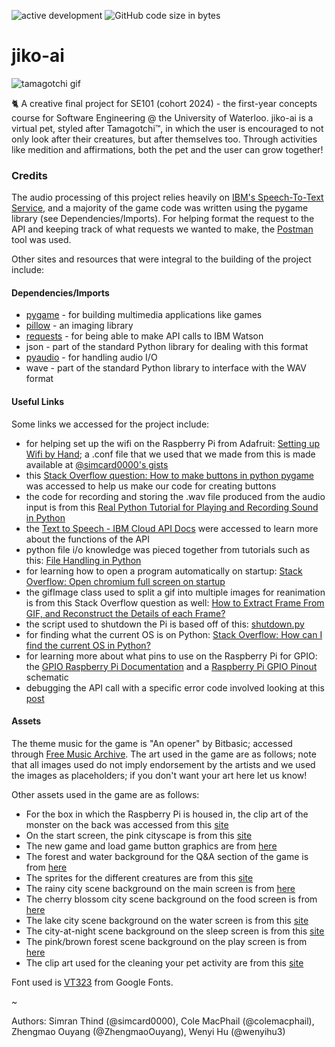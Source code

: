 ![active development](https://img.shields.io/badge/active%20dev-on%20hold-yellow.svg)
![GitHub code size in bytes](https://img.shields.io/github/languages/code-size/simcard0000/jiko-ai.svg)
# jiko-ai
![tamagotchi gif](https://cinni.net/images/star_tamagotchi_by_aquaw93.gif)

🐈 A creative final project for SE101 (cohort 2024) - the first-year concepts course for Software Engineering @ the University of Waterloo. jiko-ai is a virtual pet, styled after Tamagotchi™, in which the user is encouraged to not only look after their creatures, but after themselves too. Through activities like medition and affirmations, both the pet and the user can grow together!
### Credits
The audio processing of this project relies heavily on [IBM's Speech-To-Text Service](https://www.ibm.com/ca-en/marketplace/speech-to-text), and a majority of the game code was written using the pygame library (see Dependencies/Imports). For helping format the request to the API and keeping track of what requests we wanted to make, the [Postman](https://www.getpostman.com/) tool was used.

Other sites and resources that were integral to the building of the project include:

#### Dependencies/Imports
* [pygame](https://pypi.org/project/pygame/) - for building multimedia applications like games
* [pillow](https://pypi.org/project/Pillow/) - an imaging library
* [requests](https://pypi.org/project/requests/) - for being able to make API calls to IBM Watson
* json - part of the standard Python library for dealing with this format
* [pyaudio](https://pypi.org/project/PyAudio/) - for handling audio I/O
* wave - part of the standard Python library to interface with the WAV format

#### Useful Links
Some links we accessed for the project include: 
* for helping set up the wifi on the Raspberry Pi from Adafruit: [Setting up Wifi by Hand](https://learn.adafruit.com/adafruits-raspberry-pi-lesson-3-network-setup/setting-up-wifi-with-occidentalis); a .conf file that we used that we made from this is made available at [@simcard0000's gists](https://gist.github.com/simcard0000)
* this [Stack Overflow question: How to make buttons in python pygame](https://stackoverflow.com/questions/10168447/how-to-make-buttons-in-python-pygame/10169083) was accessed to help us make our code for creating buttons
* the code for recording and storing the .wav file produced from the audio input is from this [Real Python Tutorial for Playing and Recording Sound in Python](https://realpython.com/playing-and-recording-sound-python/#pyaudio_1)
* the [Text to Speech - IBM Cloud API Docs](https://cloud.ibm.com/apidocs/text-to-speech/text-to-speech) were accessed to learn more about the functions of the API
* python file i/o knowledge was pieced together from tutorials such as this: [File Handling in Python](https://www.geeksforgeeks.org/file-handling-python/)
* for learning how to open a program automatically on startup: [Stack Overflow: Open chromium full screen on startup](https://raspberrypi.stackexchange.com/questions/69204/open-chromium-full-screen-on-start-up)
* the gifImage class used to split a gif into multiple images for reanimation is from this Stack Overflow question as well: [How to Extract Frame From GIF, and Reconstruct the Details of each Frame?](https://stackoverflow.com/questions/47483375/how-to-extract-frame-from-gif-and-reconstruct-the-details-of-each-frame/48670390#48670390)
* the script used to shutdown the Pi is based off of this: [shutdown.py](https://github.com/halofx/rpi-shutdown/blob/master/shutdown.py)
* for finding what the current OS is on Python: [Stack Overflow: How can I find the current OS in Python?](https://stackoverflow.com/questions/110362/how-can-i-find-the-current-os-in-python)
* for learning more about what pins to use on the Raspberry Pi for GPIO: the [GPIO Raspberry Pi Documentation](https://www.raspberrypi.org/documentation/usage/gpio/) and a [Raspberry Pi GPIO Pinout](https://pinout.xyz/) schematic
* debugging the API call with a specific error code involved looking at this [post](
https://developer.ibm.com/answers/questions/203041/speech-to-text-with-python-error-500/)

#### Assets
The theme music for the game is "An opener" by Bitbasic; accessed through [Free Music Archive](https://freemusicarchive.org/music/Bitbasic/Pixel_Mixel). The art used in the game are as follows; note that all images used do not imply endorsement by the artists and we used the images as placeholders; if you don't want your art here let us know!

Other assets used in the game are as follows:
* For the box in which the Raspberry Pi is housed in, the clip art of the monster on the back was accessed from this [site](https://publicdomainvectors.org/en/free-clipart/Cute-toothless-monster/81416.html)
* On the start screen, the pink cityscape is from this [site](https://steamcommunity.com/sharedfiles/filedetails/?id=1655529628)
* The new game and load game button graphics are from [here](http://pixelartmaker.com/art/1a3c1597f19b5ff)
* The forest and water background for the Q&A section of the game is from [here](https://imgur.com/gallery/g6XDZ)
* The sprites for the different creatures are from this [site](https://www.megupets.com/)
* The rainy city scene background on the main screen is from [here](https://www.pinterest.ca/pin/70650287887104685/)
* The cherry blossom city scene background on the food screen is from [here](http://www.webdesignertrends.com/2017/03/waneella-pixel-art/)
* The lake city scene background on the water screen is from this [site](https://www.pinterest.ca/pin/345510602639604879/)
* The city-at-night scene background on the sleep screen is from this [site](https://weheartit.com/entry/312959754)
* The pink/brown forest scene background on the play screen is from [here](https://weheartit.com/entry/324981803)
* The clip art used for the cleaning your pet activity are from this [site](https://clipground.com/bath-rooms-clipart.html)

Font used is [VT323](https://fonts.google.com/specimen/VT323) from Google Fonts.

~

Authors: Simran Thind (@simcard0000), Cole MacPhail (@colemacphail), Zhengmao Ouyang (@ZhengmaoOuyang), Wenyi Hu (@wenyihu3)
